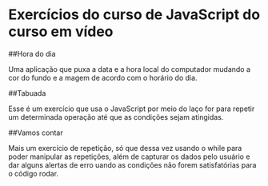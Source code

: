 # Exercícios do curso de JavaScript do curso em vídeo


##Hora do dia

Uma aplicação que puxa a data e a hora local do computador mudando a cor do fundo e a magem de acordo com o horário do dia.


##Tabuada 

Esse é um exercício que usa o JavaScript por meio do laço for para repetir um determinada operação até que as condições sejam atingidas.



##Vamos contar

Mais um exercício de repetição, só que dessa vez usando o while para poder manipular as repetições, além de capturar os dados pelo usuário e dar alguns alertas de erro uando as condições não forem satisfatórias para o código rodar.
